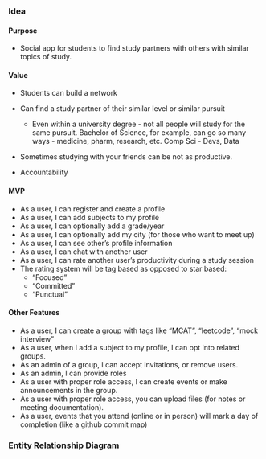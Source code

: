 ### Idea

#### Purpose

- Social app for students to find study partners with others with similar topics of study.

#### Value

- Students can build a network

- Can find a study partner of their similar level or similar pursuit
  - Even within a university degree - not all people will study for the same pursuit. Bachelor of Science, for example, can go so many ways - medicine, pharm, research, etc. Comp Sci - Devs, Data
- Sometimes studying with your friends can be not as productive.
- Accountability

#### MVP

- As a user, I can register and create a profile
- As a user, I can add subjects to my profile
- As a user, I can optionally add a grade/year
- As a user, I can optionally add my city (for those who want to meet up)
- As a user, I can see other’s profile information
- As a user, I can chat with another user
- As a user, I can rate another user’s productivity during a study session
- The rating system will be tag based as opposed to star based:
  - “Focused”
  - “Committed”
  - “Punctual”

#### Other Features

- As a user, I can create a group with tags like “MCAT”, “leetcode”, “mock interview”
- As a user, when I add a subject to my profile, I can opt into related groups.
- As an admin of a group, I can accept invitations, or remove users.
- As an admin, I can provide roles
- As a user with proper role access, I can create events or make announcements in the group.
- As a user with proper role access, you can upload files (for notes or meeting documentation).
- As a user, events that you attend (online or in person) will mark a day of completion (like a github commit map)

### Entity Relationship Diagram
